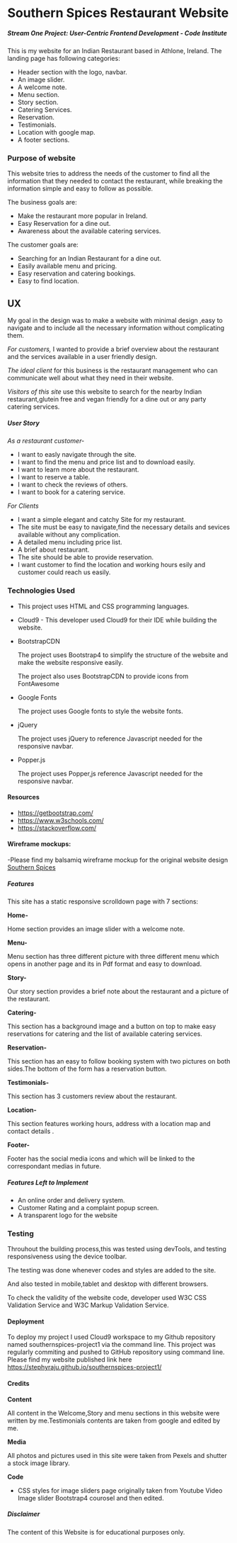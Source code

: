 # Southern Spices Restaurant Website

 ##### Stream One Project: User-Centric Frontend Development - Code Institute
 
This is my website for an Indian Restaurant based in Athlone, Ireland. 
The landing page has following categories:

*	Header section with the logo, navbar.
*	An image slider.
*	A welcome note.
*	Menu section.
*	Story section.
*	Catering Services.
*	Reservation.
*	Testimonials.
*	Location with google map.
*	A footer sections.

### Purpose of website

This website tries to address the needs of the customer to find all the information that they needed to contact the restaurant, while breaking the information simple and easy to follow as possible.

The business goals are:

*	Make the restaurant more popular in Ireland.
*	Easy Reservation for a dine out.
*	Awareness about the available catering services.
	 

The customer goals are:

*	Searching for an Indian Restaurant for a dine out.
*	Easily available menu and pricing.
*	Easy reservation and catering bookings.
*	Easy to find location.

## UX

My goal in the design was to make a website with minimal design ,easy to navigate and to include all the necessary information without complicating them.

*For customers,* I wanted to provide a brief overview about the restaurant and the services available in a user friendly design. 

*The ideal client* for this business is the restaurant management who can communicate well about what they need in their website. 

*Visitors of this site* use this website to search for the nearby Indian restaurant,glutein free and vegan friendly for a dine out or any party catering services.

##### User Story
 *As a restaurant customer-*
 - I want to easly navigate through the site. 
 - I want to find the menu and price list and to download easily.
 - I want to learn more about the restaurant.
 - I want to reserve a table.
 - I want to check the reviews of others.
 - I want to book for a catering service.
 
*For Clients*
- I want a simple elegant and catchy Site for my restaurant.
- The site must be easy to navigate,find the necessary details and sevices available without any complication.
- A detailed menu including price list.
- A brief about restaurant.
- The site should be able to provide reservation.
- I want customer to find the location and working hours esily and customer could reach us easily.

 
### Technologies Used

*	This project uses HTML and CSS programming languages.

*	Cloud9 - This developer used Cloud9 for their IDE while building the website.

*	BootstrapCDN

	The project uses Bootstrap4 to simplify the structure of the website and make the website responsive easily.
	
	The project also uses BootstrapCDN to provide icons from FontAwesome
*	Google Fonts

	The project uses Google fonts to style the website fonts.
*	jQuery

	The project uses jQuery to reference Javascript needed for the responsive navbar.
*	Popper.js

	The project uses Popper,js reference Javascript needed for the responsive navbar.
 
#### Resources

* https://getbootstrap.com/ 
* https://www.w3schools.com/
* https://stackoverflow.com/  

####  Wireframe mockups:

 -Please find my balsamiq wireframe mockup for the original website design [Southern Spices](https://stephyraju.github.io/southernspices-project1/wireframe/wireframe.pdf)

##### Features

This site has a static responsive scrolldown page with 7 sections:

**Home-**

Home section provides an image slider with a welcome note.
     
**Menu-**

Menu section has three different picture with three different menu which opens in another page and its in Pdf format and easy to download.

 **Story-**
 
Our story section provides a brief note about the restaurant and a picture of the restaurant.

**Catering-**

This section has a background image and a button on top to make easy reservations for catering and the list of available catering services.

**Reservation-**

This section has an easy to follow booking system with two pictures on both sides.The bottom of the form has a reservation button.

**Testimonials-**

This section has 3 customers review about the restaurant.

**Location-**

This section features working hours, address with a location map and contact details .

**Footer-**

Footer has the social media icons and which will be linked to the correspondant medias in future.

##### Features Left to Implement

* An online order and delivery system.
* Customer Rating and a complaint popup screen.
* A transparent logo for the website 


### Testing

Throuhout the building process,this was tested using devTools, and testing responsiveness using the device toolbar.

The testing was done whenever codes and styles are added to the site.

And also tested in mobile,tablet and desktop with different browsers.

To check the validity of the website code, developer used W3C CSS Validation Service and W3C Markup Validation Service.

#### Deployment

To deploy my project I used Cloud9 workspace to my Github repository named southernspices-project1 via the command line.
This project was regularly commiting and pushed to GitHub repository using command line.
Please find my website published link here https://stephyraju.github.io/southernspices-project1/


#### Credits

**Content**

All content in the Welcome,Story and menu sections in this website were written by me.Testimonials contents are taken from google and edited by me.

**Media**

All photos and pictures used in this site were taken from Pexels and shutter a stock image library. 

**Code**

* CSS styles for image sliders page originally taken from Youtube Video Image slider Bootstrap4 courosel and then edited.


##### Disclaimer

The content of this Website is for educational purposes only.





